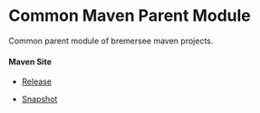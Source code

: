 # Common Maven Parent Module

Common parent module of bremersee maven projects.

#### Maven Site

- [Release](https://bremersee.github.io/common-parent/index.html)

- [Snapshot](https://nexus.bremersee.org/repository/maven-sites/common-parent/2.2.5-SNAPSHOT/index.html)
